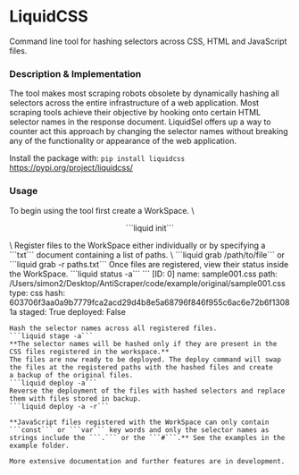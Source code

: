 # LiquidCSS
Command line tool for hashing selectors across CSS, HTML and JavaScript files.
### Description & Implementation
The tool makes most scraping robots obsolete by dynamically hashing all selectors across the entire infrastructure of a web application. Most scraping tools 
achieve their objective by hooking onto certain HTML selector names in the response document. LiquidSel offers up a way to counter act this approach by changing the selector names without breaking any of the functionality or appearance of the web application. 


Install the package with: ```pip install liquidcss``` \
https://pypi.org/project/liquidcss/
### Usage
To begin using the tool first create a WorkSpace. \
<p style="text-align: center;">```liquid init```</p> \
Register files to the WorkSpace either individually or by specifying a ```txt``` document containing a list of paths. \
```liquid grab /path/to/file``` or ```liquid grab -r paths.txt```
Once files are registered, view their status inside the WorkSpace.
```liquid status -a```
```
[ID: 0]
    name: sample001.css
    path: /Users/simon2/Desktop/AntiScraper/code/example/original/sample001.css
    type: css
    hash: 603706f3aa0a9b7779fca2acd29d4b8e5a68796f846f955c6ac6e72b6f13081a
    staged: True
    deployed: False

```
Hash the selector names across all registered files.
```liquid stage -a```
**The selector names will be hashed only if they are present in the CSS files registered in the workspace.**
The files are now ready to be deployed. The deploy command will swap the files at the registered paths with the hashed files and create
a backup of the original files.
```liquid deploy -a```
Reverse the deployment of the files with hashed selectors and replace them with files stored in backup.
```liquid deploy -a -r```

**JavaScript files registered with the WorkSpace can only contain ```const``` or ```var``` key words and only the selector names as strings include the ```.``` or the ```#```.** See the examples in the example folder.

More extensive documentation and further features are in development.
